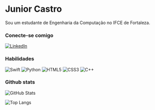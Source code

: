 # Junior Castro

Sou um estudante de Engenharia da Computação no IFCE de Fortaleza.

### Conecte-se comigo

[![LinkedIn](https://img.shields.io/badge/LinkedIn-000?style=for-the-badge&logo=linkedin&logoColor=0E76A8)](https://www.linkedin.com/in/juniorcastro1/)

### Habilidades 

![Swift](https://img.shields.io/badge/SWIFT-000?style=for-the-badge&logo=swift)
![Python](https://img.shields.io/badge/Python-000?style=for-the-badge&logo=python)
![HTML5](https://img.shields.io/badge/HTML5-000?style=for-the-badge&logo=html5)	
![CSS3](https://img.shields.io/badge/CSS3-000?style=for-the-badge&logo=css3&logoColor=264CE4)
![C++](https://img.shields.io/badge/C%2B%2B-000?style=for-the-badge&logo=c%2B%2B&logoColor=00599C)

### Github stats

![GitHub Stats](https://github-readme-stats.vercel.app/api?username=juniorcastro1&theme=transparent&bg_color=000&border_color=30A3DC&show_icons=true&icon_color=30A3DC&title_color=E94D5F&text_color=FFF)

![Top Langs](https://github-readme-stats-git-masterrstaa-rickstaa.vercel.app/api/top-langs/?username=juniorcastro1&layout=compact&bg_color=000&border_color=30A3DC&title_color=E94D5F&text_color=FFF)